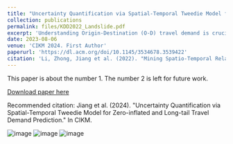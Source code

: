 ```yaml
---
title: "Uncertainty Quantification via Spatial-Temporal Tweedie Model for  Zero-inflated and Long-tail Travel Demand Prediction"
collection: publications
permalink: files/KDD2022_Landslide.pdf
excerpt: 'Understanding Origin-Destination (O-D) travel demand is crucial for transportation management. However, traditional spatial-temporal deep learning models grapple with addressing the sparse and long-tail characteristics in high-resolution O-D matrices and quantifying prediction uncertainty. This dilemma arises from the numerous zeros and over-dispersed demand patterns within these matrices, which challenge the Gaussian assumption inherent to deterministic deep learning models. To address these challenges, we propose a novel approach: the \underline{S}patial-\underline{T}emporal \underline{T}wee\underline{d}ie Graph Neural Network (STTD). The STTD introduces the Tweedie distribution as a compelling alternative to the traditional 'zero-inflated' model and leverages spatial and temporal embeddings to parameterize travel demand distributions. Our evaluations using real-world datasets highlight STTD's superiority in providing accurate predictions and precise confidence intervals, particularly in high-resolution scenarios. Anonymous GitHub code is available.'
date: 2023-08-06
venue: 'CIKM 2024. First Author'
paperurl: 'https://dl.acm.org/doi/10.1145/3534678.3539422'
citation: 'Li, Zhong, Jiang et al. (2022). "Mining Spatio-Temporal Relations via Self-Paced Graph Contrastive Learning." In SIGKDD.'
---
```

This paper is about the number 1. The number 2 is left for future work.

[Download paper here](files/KDD2022_Landslide.pdf)

Recommended citation: Jiang et al. (2024). "Uncertainty Quantification via Spatial-Temporal Tweedie Model for  Zero-inflated and Long-tail Travel Demand Prediction." In CIKM.

![image](https://user-images.githubusercontent.com/3205641/224285390-527cb69a-dfaf-444d-b4c9-048019b2b0be.png)
![image](https://user-images.githubusercontent.com/3205641/224285361-ba14d807-f815-4336-9671-7e96faae8725.png)
![image](https://user-images.githubusercontent.com/3205641/224285411-2f13a5a2-e603-4e5c-ac33-ef5e10bb4cd1.png)

